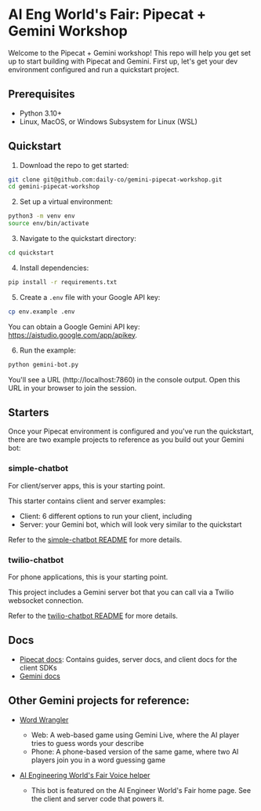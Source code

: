 # AI Eng World's Fair: Pipecat + Gemini Workshop

Welcome to the Pipecat + Gemini workshop! This repo will help you get set up to start building with Pipecat and Gemini. First up, let's get your dev environment configured and run a quickstart project.

## Prerequisites

- Python 3.10+
- Linux, MacOS, or Windows Subsystem for Linux (WSL)

## Quickstart

1. Download the repo to get started:

```bash
git clone git@github.com:daily-co/gemini-pipecat-workshop.git
cd gemini-pipecat-workshop
```

2. Set up a virtual environment:

```bash
python3 -m venv env
source env/bin/activate
```

3. Navigate to the quickstart directory:

```bash
cd quickstart
```

4. Install dependencies:

```bash
pip install -r requirements.txt
```

5. Create a `.env` file with your Google API key:

```bash
cp env.example .env
```

You can obtain a Google Gemini API key: https://aistudio.google.com/app/apikey.

6. Run the example:

```bash
python gemini-bot.py
```

You'll see a URL (http://localhost:7860) in the console output. Open this URL in your browser to join the session.

## Starters

Once your Pipecat environment is configured and you've run the quickstart, there are two example projects to reference as you build out your Gemini bot:

### simple-chatbot

For client/server apps, this is your starting point.

This starter contains client and server examples:

- Client: 6 different options to run your client, including
- Server: your Gemini bot, which will look very similar to the quickstart

Refer to the [simple-chatbot README](/starters/simple-chatbot/README.md) for more details.

### twilio-chatbot

For phone applications, this is your starting point.

This project includes a Gemini server bot that you can call via a Twilio websocket connection.

Refer to the [twilio-chatbot README](/starters/twilio-chatbot/README.md) for more details.

## Docs

- [Pipecat docs](https://docs.pipecat.ai): Contains guides, server docs, and client docs for the client SDKs
- [Gemini docs](https://ai.google.dev/gemini-api/docs/live)

## Other Gemini projects for reference:

- [Word Wrangler](https://github.com/pipecat-ai/pipecat/tree/main/examples/word-wrangler-gemini-live)

  - Web: A web-based game using Gemini Live, where the AI player tries to guess words your describe
  - Phone: A phone-based version of the same game, where two AI players join you in a word guessing game

- [AI Engineering World's Fair Voice helper](https://github.com/daily-co/ai-worlds-fair-bot)
  - This bot is featured on the AI Engineer World's Fair home page. See the client and server code that powers it.
